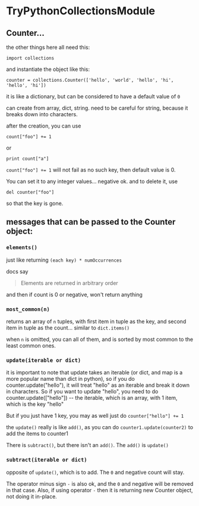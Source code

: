 # TryPythonCollectionsModule


## Counter...

the other things here all need this:

    import collections

and instantiate the object like this:

    counter = collections.Counter(['hello', 'world', 'hello', 'hi', 'hello', 'hi'])


it is like a dictionary, but can be considered to have a default value of `0`

can create from array, dict, string.  need to be careful for string, because it breaks down into characters.

after the creation, you can use

    count["foo"] += 1

or

    print count["a"]

`count["foo"] += 1` will not fail as no such key, then default value is 0.

You can set it to any integer values... negative ok.
and to delete it, use

    del counter["foo"]

so that the key is gone.

## messages that can be passed to the Counter object:

### `elements()`

just like returning    `(each key) * numOccurrences`

docs say

> Elements are returned in arbitrary order

and then if count is 0 or negative, won't return anything

### `most_common(n)`

returns an array of `n` tuples, with first item in tuple as the key, and second item in tuple as the count... similar to `dict.items()`

when `n` is omitted, you can all of them, and is sorted by most common to the least common ones.

### `update(iterable or dict)`

it is important to note that update takes an iterable (or dict, and map is a more popular name than dict in python), so if you do counter.update("hello"), it will treat "hello" as an iterable and break it down in characters.  So if you want to update "hello", you need to do counter.update(["hello"]) -- the iterable, which is an array, with 1 item, which is the key "hello"

But if you just have 1 key, you may as well just do `counter["hello"] += 1`

the `update()` really is like `add()`, as you can do  `counter1.update(counter2)`
to add the items to counter1

There is `subtract()`, but there isn't an `add()`.  The `add()` is `update()`

### `subtract(iterable or dict)`

opposite of `update()`, which is to add.  The `0` and negative count will stay.

The operator minus sign `-` is also ok, and the `0` and negative will be removed in that case.
Also, if using operator `-` then it is returning new Counter object, not doing it in-place.
